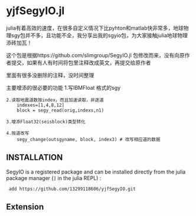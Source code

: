 # yjfSegyIO.jl

julia有着高效的速度，在很多自定义情况下比pyhton和matlab快非常多，地球物理sgy包并不多，且功能不全，我分享出我的sgyio包，为大家接触julia地球物理添砖加瓦！

这个包是根据https://github.com/slimgroup/SegyIO.jl 包修改而来，没有向原作者提交，如果有人有时间将包里注释改成英文，再提交给原作者

里面有很多没删除的注释，没时间整理

主要增添的很必要的功能
    1.写IBMFloat 格式的sgy

    2.读取地震道数按index，而且加速读取，非逐道
        indexes=[1,4,8,12]
        block = segy_read(orig,indexs,n1)   

    3.增添Float32(seisblock)类型转化

    4.按道改写
        segy_change(outsgyname, block, index3) # 改写相应道的数据

## INSTALLATION

SegyIO is a registered package and can be installed directly from the julia package manager (`]` in the julia REPL) :

```
 add https://github.com/13299118606/yjfSegyIO.git
```

## Extension
